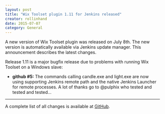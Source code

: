 ```yaml
---
layout: post
title: "Wix Toolset plugin 1.11 for Jenkins released"
creator: rollinhand
date: 2015-07-07
category: General
---
```

A new version of Wix Toolset plugin was released on July 8th. The new version is automatically 
available via Jenkins update manager. This announcement describes the latest changes.
<!--more-->
Release 1.11 is a major bugfix release due to problems with running Wix Toolset on a Windows slave:

* **github #5:** The commands calling candle.exe and light.exe are now using supporting Jenkins 
remote path and the native Jenkins Launcher for remote processes. A lot of thanks go to @pulphix who 
tested and tested and tested...

***
A complete list of all changes is available at [GitHub](https://github.com/jenkinsci/wix-plugin/blob/master/CHANGELOG.md).
